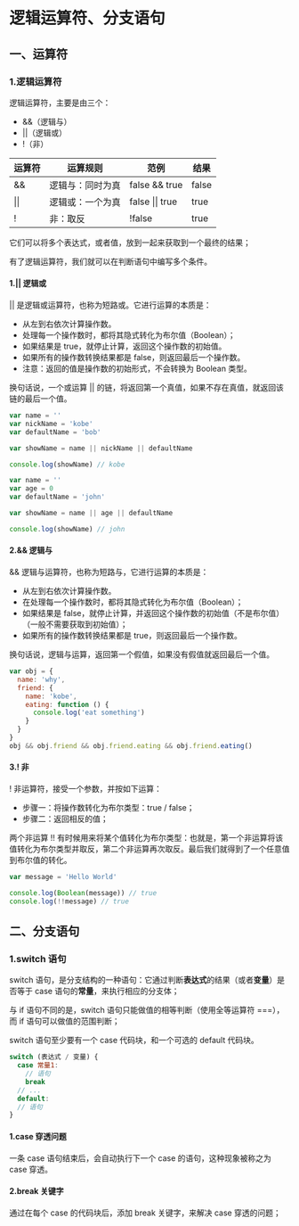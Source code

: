 # 逻辑运算符、分支语句

## 一、运算符

### 1.逻辑运算符

逻辑运算符，主要是由三个：

- &&（逻辑与）
- ||（逻辑或）
- !（非）

| 运算符 | 运算规则         | 范例            | 结果  |
| ------ | ---------------- | --------------- | ----- |
| &&     | 逻辑与：同时为真 | false && true   | false |
| \|\|   | 逻辑或：一个为真 | false \|\| true | true  |
| !      | 非：取反         | !false          | true  |

它们可以将多个表达式，或者值，放到一起来获取到一个最终的结果；

有了逻辑运算符，我们就可以在判断语句中编写多个条件。

#### 1.|| 逻辑或

|| 是逻辑或运算符，也称为短路或。它进行运算的本质是：

- 从左到右依次计算操作数。
- 处理每一个操作数时，都将其隐式转化为布尔值（Boolean）；
- 如果结果是 true，就停止计算，返回这个操作数的初始值。
- 如果所有的操作数转换结果都是 false，则返回最后一个操作数。
- 注意：返回的值是操作数的初始形式，不会转换为 Boolean 类型。

换句话说，一个或运算 || 的链，将返回第一个真值，如果不存在真值，就返回该链的最后一个值。

```javascript
var name = ''
var nickName = 'kobe'
var defaultName = 'bob'

var showName = name || nickName || defaultName

console.log(showName) // kobe
```

```javascript
var name = ''
var age = 0
var defaultName = 'john'

var showName = name || age || defaultName

console.log(showName) // john
```

#### 2.&& 逻辑与

&& 逻辑与运算符，也称为短路与，它进行运算的本质是：

- 从左到右依次计算操作数。
- 在处理每一个操作数时，都将其隐式转化为布尔值（Boolean）；
- 如果结果是 false，就停止计算，并返回这个操作数的初始值（不是布尔值）（一般不需要获取到初始值）；
- 如果所有的操作数转换结果都是 true，则返回最后一个操作数。

换句话说，逻辑与运算，返回第一个假值，如果没有假值就返回最后一个值。

```javascript
var obj = {
  name: 'why',
  friend: {
    name: 'kobe',
    eating: function () {
      console.log('eat something')
    }
  }
}
obj && obj.friend && obj.friend.eating && obj.friend.eating()
```

#### 3.! 非

! 非运算符，接受一个参数，并按如下运算：

- 步骤一：将操作数转化为布尔类型：true / false；
- 步骤二：返回相反的值；

两个非运算 !! 有时候用来将某个值转化为布尔类型：也就是，第一个非运算将该值转化为布尔类型并取反，第二个非运算再次取反。最后我们就得到了一个任意值到布尔值的转化。

```javascript
var message = 'Hello World'

console.log(Boolean(message)) // true
console.log(!!message) // true
```

## 二、分支语句

### 1.switch 语句

switch 语句，是分支结构的一种语句：它通过判断**表达式**的结果（或者**变量**）是否等于 case 语句的**常量**，来执行相应的分支体；

与 if 语句不同的是，switch 语句只能做值的相等判断（使用全等运算符 ===），而 if 语句可以做值的范围判断；

switch 语句至少要有一个 case 代码块，和一个可选的 default 代码块。

```javascript
switch (表达式 / 变量) {
  case 常量1:
    // 语句
    break
  // ...
  default:
  // 语句
}
```

#### 1.case 穿透问题

一条 case 语句结束后，会自动执行下一个 case 的语句，这种现象被称之为 case 穿透。

#### 2.break 关键字

通过在每个 case 的代码块后，添加 break 关键字，来解决 case 穿透的问题；
